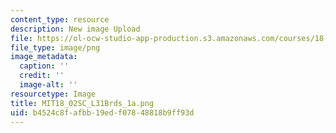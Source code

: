 ```yaml
---
content_type: resource
description: New image Upload
file: https://ol-ocw-studio-app-production.s3.amazonaws.com/courses/18-02sc-multivariable-calculus-fall-2010/b4524c8fafbb19edf07848818b9ff93d_MIT18_02SC_L31Brds_1a.png
file_type: image/png
image_metadata:
  caption: ''
  credit: ''
  image-alt: ''
resourcetype: Image
title: MIT18_02SC_L31Brds_1a.png
uid: b4524c8f-afbb-19ed-f078-48818b9ff93d
---
```

